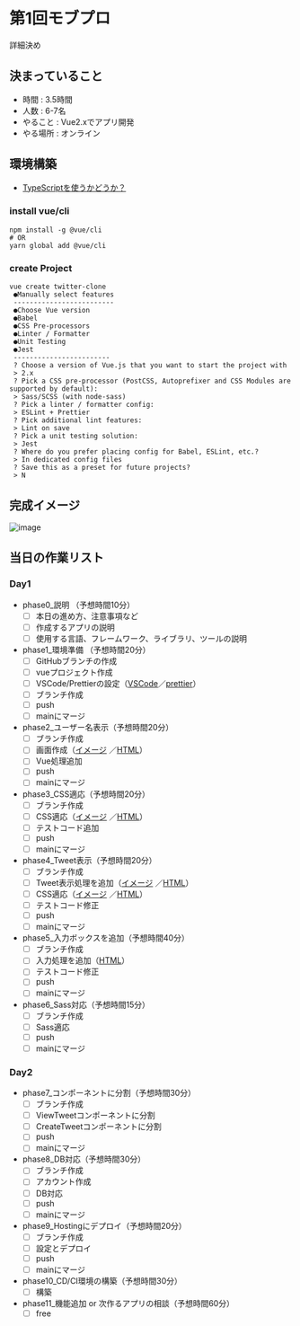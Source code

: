 # 第1回モブプロ

詳細決め

## 決まっていること

- 時間 : 3.5時間
- 人数 : 6-7名  
- やること : Vue2.xでアプリ開発
- やる場所 : オンライン

## 環境構築

- [TypeScriptを使うかどうか？](https://github.com/NwHub/mob-pro/issues/6)

### install vue/cli

```
npm install -g @vue/cli
# OR
yarn global add @vue/cli
```

### create Project

```
vue create twitter-clone
 ●Manually select features
 -------------------------
 ●Choose Vue version
 ●Babel
 ●CSS Pre-processors
 ●Linter / Formatter
 ●Unit Testing
 ●Jest
 ------------------------
 ? Choose a version of Vue.js that you want to start the project with
 > 2.x 
 ? Pick a CSS pre-processor (PostCSS, Autoprefixer and CSS Modules are supported by default):
 > Sass/SCSS (with node-sass)
 ? Pick a linter / formatter config:
 > ESLint + Prettier 
 ? Pick additional lint features:
 > Lint on save
 ? Pick a unit testing solution:
 > Jest
 ? Where do you prefer placing config for Babel, ESLint, etc.?
 > In dedicated config files
 ? Save this as a preset for future projects? 
 > N
```
## 完成イメージ
![image](https://user-images.githubusercontent.com/1374058/103772691-45583c80-506d-11eb-819e-8e8996a09d2c.png)


## 当日の作業リスト

### Day1

- phase0_説明 （予想時間10分）
  - [ ] 本日の進め方、注意事項など
  - [ ] 作成するアプリの説明
  - [ ] 使用する言語、フレームワーク、ライブラリ、ツールの説明
- phase1_環境準備 （予想時間20分）
  - [ ] GitHubブランチの作成
  - [ ] vueプロジェクト作成
  - [ ] VSCode/Prettierの設定（[VSCode](https://github.com/NwHub/mob-pro/tree/main/project-root/.vscode)／[prettier](https://github.com/NwHub/mob-pro/blob/main/project-root/.prettierrc)）
  - [ ] ブランチ作成
  - [ ] push
  - [ ] mainにマージ
- phase2_ユーザー名表示（予想時間20分）
  - [ ] ブランチ作成
  - [ ] 画面作成（[イメージ](https://user-images.githubusercontent.com/1374058/103862560-b0078780-5102-11eb-84b7-d144446b9dff.png)
／[HTML](https://codepen.io/shiro83/pen/bGwLNKz)）
  - [ ] Vue処理追加
  - [ ] push
  - [ ] mainにマージ
- phase3_CSS適応（予想時間20分）
  - [ ] ブランチ作成
  - [ ] CSS適応（[イメージ](https://user-images.githubusercontent.com/1374058/103863189-be09d800-5103-11eb-9ad7-4b4099914d24.png)
／[HTML](https://codepen.io/shiro83/pen/WNGMMgr)）
  - [ ] テストコード追加
  - [ ] push
  - [ ] mainにマージ
- phase4_Tweet表示（予想時間20分）
  - [ ] ブランチ作成
  - [ ] Tweet表示処理を追加（[イメージ](https://user-images.githubusercontent.com/1374058/103863801-cf071900-5104-11eb-904f-9effb57028fd.png)
／[HTML](https://codepen.io/shiro83/pen/QWKQrvJ)）
  - [ ] CSS適応（[イメージ](https://user-images.githubusercontent.com/1374058/103863627-8bacaa80-5104-11eb-9865-f3fdcd3d6834.png)
／[HTML](https://codepen.io/shiro83/pen/OJRvmjq)）
  - [ ] テストコード修正
  - [ ] push
  - [ ] mainにマージ
- phase5_入力ボックスを追加（予想時間40分）
  - [ ] ブランチ作成
  - [ ] 入力処理を追加（[HTML](https://codepen.io/shiro83/pen/GRjGJvQ)）
  - [ ] テストコード修正
  - [ ] push
  - [ ] mainにマージ
- phase6_Sass対応（予想時間15分）
  - [ ] ブランチ作成
  - [ ] Sass適応
  - [ ] push
  - [ ] mainにマージ

### Day2

- phase7_コンポーネントに分割（予想時間30分）
  - [ ] ブランチ作成
  - [ ] ViewTweetコンポーネントに分割
  - [ ] CreateTweetコンポーネントに分割
  - [ ] push
  - [ ] mainにマージ
- phase8_DB対応（予想時間30分）
  - [ ] ブランチ作成
  - [ ] アカウント作成
  - [ ] DB対応
  - [ ] push
  - [ ] mainにマージ
- phase9_Hostingにデプロイ（予想時間20分）
  - [ ] ブランチ作成
  - [ ] 設定とデプロイ
  - [ ] push
  - [ ] mainにマージ
- phase10_CD/CI環境の構築（予想時間30分）
  - [ ] 構築
- phase11_機能追加 or 次作るアプリの相談（予想時間60分）
  - [ ] free
